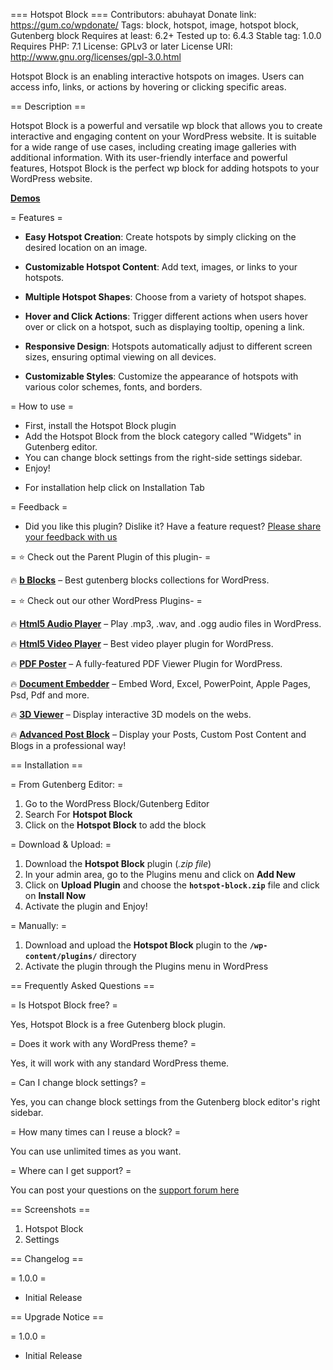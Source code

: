 === Hotspot Block ===
Contributors: abuhayat
Donate link: https://gum.co/wpdonate/
Tags: block, hotspot, image, hotspot block, Gutenberg block
Requires at least: 6.2+
Tested up to: 6.4.3
Stable tag: 1.0.0
Requires PHP: 7.1
License: GPLv3 or later
License URI: http://www.gnu.org/licenses/gpl-3.0.html


Hotspot Block is an enabling interactive hotspots on images. Users can access info, links, or actions by hovering or clicking specific areas.

== Description ==

Hotspot Block is a powerful and versatile wp block that allows you to create interactive and engaging content on your WordPress website. It is suitable for a wide range of use cases, including creating image galleries with additional information. With its user-friendly interface and powerful features, Hotspot Block is the perfect wp block for adding hotspots to your WordPress website.


**[Demos](https://bblockswp.com/demo/block-name)**


= Features =

- **Easy Hotspot Creation**: Create hotspots by simply clicking on the desired location on an image.

- **Customizable Hotspot Content**: Add text, images, or links to your hotspots.

- **Multiple Hotspot Shapes**: Choose from a variety of hotspot shapes.

- **Hover and Click Actions**: Trigger different actions when users hover over or click on a hotspot, such as displaying tooltip, opening a link.

- **Responsive Design**: Hotspots automatically adjust to different screen sizes, ensuring optimal viewing on all devices.

- **Customizable Styles**: Customize the appearance of hotspots with various color schemes, fonts, and borders.



= How to use =
- First, install the Hotspot Block plugin
- Add the Hotspot Block from the block category called "Widgets" in Gutenberg editor.
- You can change block settings from the right-side settings sidebar.
- Enjoy!

* For installation help click on Installation Tab


= Feedback =
- Did you like this plugin? Dislike it? Have a feature request? [Please share your feedback with us](mailto:support@bplugins.com 'Send feedback')


= ⭐ Check out the Parent Plugin of this plugin- =

🔥 **[b Blocks](https://bblockswp.com)** – Best gutenberg blocks collections for WordPress.


= ⭐ Check out our other WordPress Plugins- =

🔥 **[Html5 Audio Player](https://bplugins.com/products/html5-audio-player/)** – Play .mp3, .wav, and .ogg audio files in WordPress.

🔥 **[Html5 Video Player](https://bplugins.com/products/html5-video-player/)** – Best video player plugin for WordPress.

🔥 **[PDF Poster](https://bplugins.com/products/pdf-poster/)** – A fully-featured PDF Viewer Plugin for WordPress.

🔥 **[Document Embedder](https://bplugins.com/products/document-embedder/)** – Embed Word, Excel, PowerPoint, Apple Pages, Psd, Pdf and more.

🔥 **[3D Viewer](https://bplugins.com/products/3d-viewer/)** – Display interactive 3D models on the webs.

🔥 **[Advanced Post Block](https://bplugins.com/products/advanced-post-block/)** – Display your Posts, Custom Post Content and Blogs in a professional way!


== Installation ==

= From Gutenberg Editor: =
1. Go to the WordPress Block/Gutenberg Editor
2. Search For **Hotspot Block**
3. Click on the **Hotspot Block** to add the block

= Download & Upload: =
1. Download the **Hotspot Block** plugin (*.zip file*)
2. In your admin area, go to the Plugins menu and click on **Add New**
3. Click on **Upload Plugin** and choose the **`hotspot-block.zip`** file and click on **Install Now**
4. Activate the plugin and Enjoy!

= Manually: =
1. Download and upload the **Hotspot Block** plugin to the **`/wp-content/plugins/`** directory
2. Activate the plugin through the Plugins menu in WordPress


== Frequently Asked Questions ==

= Is Hotspot Block free? =

Yes, Hotspot Block is a free Gutenberg block plugin.

= Does it work with any WordPress theme? =

Yes, it will work with any standard WordPress theme.

= Can I change block settings? =

Yes, you can change block settings from the Gutenberg block editor's right sidebar.

= How many times can I reuse a block? =

You can use unlimited times as you want.

= Where can I get support? =

You can post your questions on the [support forum here](https://wordpress.org/support/plugin/block-directory/)


== Screenshots ==

1. Hotspot Block
2. Settings


== Changelog ==

= 1.0.0 =
* Initial Release


== Upgrade Notice ==

= 1.0.0 =
* Initial Release